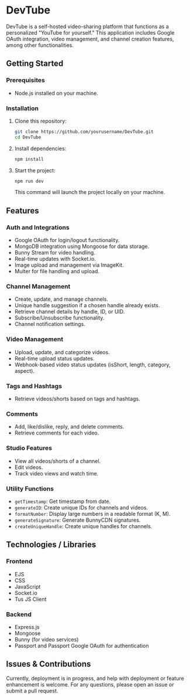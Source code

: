 
# DevTube

DevTube is a self-hosted video-sharing platform that functions as a personalized "YouTube for yourself." This application includes Google OAuth integration, video management, and channel creation features, among other functionalities.

## Getting Started

### Prerequisites

- Node.js installed on your machine.

### Installation

1. Clone this repository:
   ```bash
   git clone https://github.com/yourusername/DevTube.git
   cd DevTube
   ```

2. Install dependencies:
   ```bash
   npm install
   ```

3. Start the project:
   ```bash
   npm run dev
   ```

   This command will launch the project locally on your machine.

## Features

### Auth and Integrations
- Google OAuth for login/logout functionality.
- MongoDB integration using Mongoose for data storage.
- Bunny Stream for video handling.
- Real-time updates with Socket.io.
- Image upload and management via ImageKit.
- Multer for file handling and upload.

### Channel Management
- Create, update, and manage channels.
- Unique handle suggestion if a chosen handle already exists.
- Retrieve channel details by handle, ID, or UID.
- Subscribe/Unsubscribe functionality.
- Channel notification settings.

### Video Management
- Upload, update, and categorize videos.
- Real-time upload status updates.
- Webhook-based video status updates (isShort, length, category, aspect).

### Tags and Hashtags
- Retrieve videos/shorts based on tags and hashtags.

### Comments
- Add, like/dislike, reply, and delete comments.
- Retrieve comments for each video.

### Studio Features
- View all videos/shorts of a channel.
- Edit videos.
- Track video views and watch time.

### Utility Functions
- `getTimestamp`: Get timestamp from date.
- `generateID`: Create unique IDs for channels and videos.
- `formatNumber`: Display large numbers in a readable format (K, M).
- `generateSignature`: Generate BunnyCDN signatures.
- `createUniqueHandle`: Create unique handles for channels.

## Technologies / Libraries

### Frontend
- EJS
- CSS
- JavaScript
- Socket.io
- Tus JS Client

### Backend
- Express.js
- Mongoose
- Bunny (for video services)
- Passport and Passport Google OAuth for authentication

## Issues & Contributions

Currently, deployment is in progress, and help with deployment or feature enhancement is welcome. For any questions, please open an issue or submit a pull request.

